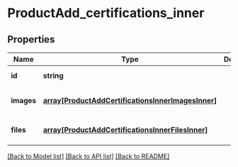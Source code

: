 # ProductAdd_certifications_inner

## Properties
Name | Type | Description | Notes
------------ | ------------- | ------------- | -------------
**id** | **string** |  | [default to null]
**images** | [**array[ProductAddCertificationsInnerImagesInner]**](ProductAddCertificationsInnerImagesInner.md) |  | [optional] [default to null]
**files** | [**array[ProductAddCertificationsInnerFilesInner]**](ProductAddCertificationsInnerFilesInner.md) |  | [optional] [default to null]

[[Back to Model list]](../README.md#documentation-for-models) [[Back to API list]](../README.md#documentation-for-api-endpoints) [[Back to README]](../README.md)


